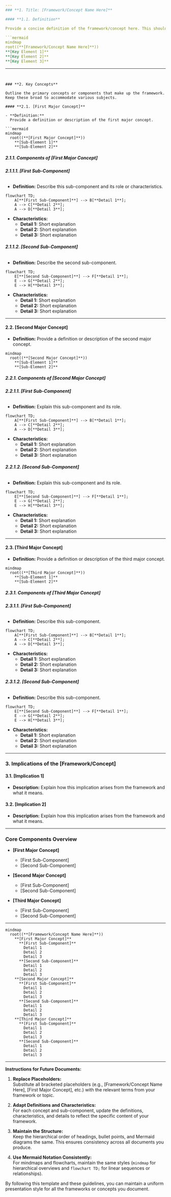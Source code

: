 ```yaml
---
### **1. Title: [Framework/Concept Name Here]**

#### **1.1. Definition**

Provide a concise definition of the framework/concept here. This should explain the overarching idea, purpose, or function.

```mermaid
mindmap
root((**[Framework/Concept Name Here]**))
**[Key Element 1]**
**[Key Element 2]**
**[Key Element 3]**
```
---
```


### **2. Key Concepts**

Outline the primary concepts or components that make up the framework. Keep these broad to accommodate various subjects.

#### **2.1. [First Major Concept]**

- **Definition:**
  Provide a definition or description of the first major concept.

```mermaid
mindmap
  root((**[First Major Concept]**))
    **[Sub-Element 1]**
    **[Sub-Element 2]**
```

##### **2.1.1. Components of [First Major Concept]**

###### **2.1.1.1. [First Sub-Component]**

- **Definition:**
  Describe this sub-component and its role or characteristics.

```mermaid
flowchart TD;
    A[**[First Sub-Component]**] --> B[**Detail 1**];
    A --> C[**Detail 2**];
    A --> D[**Detail 3**];
```

- **Characteristics:**
  - **Detail 1:** Short explanation
  - **Detail 2:** Short explanation
  - **Detail 3:** Short explanation

###### **2.1.1.2. [Second Sub-Component]**

- **Definition:**
  Describe the second sub-component.

```mermaid
flowchart TD;
    E[**[Second Sub-Component]**] --> F[**Detail 1**];
    E --> G[**Detail 2**];
    E --> H[**Detail 3**];
```

- **Characteristics:**
  - **Detail 1:** Short explanation
  - **Detail 2:** Short explanation
  - **Detail 3:** Short explanation

---

#### **2.2. [Second Major Concept]**

- **Definition:**
  Provide a definition or description of the second major concept.

```mermaid
mindmap
  root((**[Second Major Concept]**))
    **[Sub-Element 1]**
    **[Sub-Element 2]**
```

##### **2.2.1. Components of [Second Major Concept]**

###### **2.2.1.1. [First Sub-Component]**

- **Definition:**
  Explain this sub-component and its role.

```mermaid
flowchart TD;
    A[**[First Sub-Component]**] --> B[**Detail 1**];
    A --> C[**Detail 2**];
    A --> D[**Detail 3**];
```

- **Characteristics:**
  - **Detail 1:** Short explanation
  - **Detail 2:** Short explanation
  - **Detail 3:** Short explanation

###### **2.2.1.2. [Second Sub-Component]**

- **Definition:**
  Explain this sub-component and its role.

```mermaid
flowchart TD;
    E[**[Second Sub-Component]**] --> F[**Detail 1**];
    E --> G[**Detail 2**];
    E --> H[**Detail 3**];
```

- **Characteristics:**
  - **Detail 1:** Short explanation
  - **Detail 2:** Short explanation
  - **Detail 3:** Short explanation

---

#### **2.3. [Third Major Concept]**

- **Definition:**
  Provide a definition or description of the third major concept.

```mermaid
mindmap
  root((**[Third Major Concept]**))
    **[Sub-Element 1]**
    **[Sub-Element 2]**
```

##### **2.3.1. Components of [Third Major Concept]**

###### **2.3.1.1. [First Sub-Component]**

- **Definition:**
  Describe this sub-component.

```mermaid
flowchart TD;
    A[**[First Sub-Component]**] --> B[**Detail 1**];
    A --> C[**Detail 2**];
    A --> D[**Detail 3**];
```

- **Characteristics:**
  - **Detail 1:** Short explanation
  - **Detail 2:** Short explanation
  - **Detail 3:** Short explanation

###### **2.3.1.2. [Second Sub-Component]**

- **Definition:**
  Describe this sub-component.

```mermaid
flowchart TD;
    E[**[Second Sub-Component]**] --> F[**Detail 1**];
    E --> G[**Detail 2**];
    E --> H[**Detail 3**];
```

- **Characteristics:**
  - **Detail 1:** Short explanation
  - **Detail 2:** Short explanation
  - **Detail 3:** Short explanation

---

### **3. Implications of the [Framework/Concept]**

#### **3.1. [Implication 1]**

- **Description:**
  Explain how this implication arises from the framework and what it means.

#### **3.2. [Implication 2]**

- **Description:**
  Explain how this implication arises from the framework and what it means.

---

### **Core Components Overview**

- **[First Major Concept]**

  - [First Sub-Component]
  - [Second Sub-Component]

- **[Second Major Concept]**

  - [First Sub-Component]
  - [Second Sub-Component]

- **[Third Major Concept]**
  - [First Sub-Component]
  - [Second Sub-Component]

---

```mermaid
mindmap
  root((**[Framework/Concept Name Here]**))
    **[First Major Concept]**
      **[First Sub-Component]**
        Detail 1
        Detail 2
        Detail 3
      **[Second Sub-Component]**
        Detail 1
        Detail 2
        Detail 3
    **[Second Major Concept]**
      **[First Sub-Component]**
        Detail 1
        Detail 2
        Detail 3
      **[Second Sub-Component]**
        Detail 1
        Detail 2
        Detail 3
    **[Third Major Concept]**
      **[First Sub-Component]**
        Detail 1
        Detail 2
        Detail 3
      **[Second Sub-Component]**
        Detail 1
        Detail 2
        Detail 3
```

---

**Instructions for Future Documents:**

1. **Replace Placeholders:**  
   Substitute all bracketed placeholders (e.g., [Framework/Concept Name Here], [First Major Concept], etc.) with the relevant terms from your framework or topic.

2. **Adapt Definitions and Characteristics:**  
   For each concept and sub-component, update the definitions, characteristics, and details to reflect the specific content of your framework.

3. **Maintain the Structure:**  
   Keep the hierarchical order of headings, bullet points, and Mermaid diagrams the same. This ensures consistency across all documents you produce.

4. **Use Mermaid Notation Consistently:**  
   For mindmaps and flowcharts, maintain the same styles (`mindmap` for hierarchical overviews and `flowchart TD;` for linear sequences or relationships).

By following this template and these guidelines, you can maintain a uniform presentation style for all the frameworks or concepts you document.
